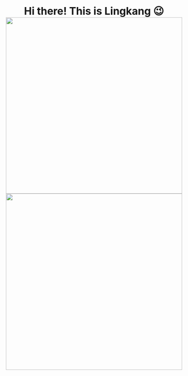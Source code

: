 <div align="center">
    <h1 style="display:inline;">Hi there! This is Lingkang 😉</h1>
</div>

<div align="center">
    <img src="https://stats.lingkang.dev/api/top-langs/?username=LingkKang&hide=scss,html,css,javascript,liquid&layout=compact&count_private=true" width=480>
</div>

<div align="center">
    <img src="https://stats.lingkang.dev/api?username=LingkKang&show_icons=true&count_private=true" width=480>
</div>

<!---
<img src="https://cdn-0.emojis.wiki/emoji-pics-lf/telegram/smiling-face-telegram.gif" width="40"/>
<img src="https://cdn-0.emojis.wiki/uploads/2020/12/Dart_WIN-1.gif-1.gif" width="70"/>
- 👋 Hi, I’m @LingkKang
- ✏ You can call me Lingkang. 
- 👀 I’m interested in 
    - Back-end Develop (Python, Java)
    - Front-end Design
    - Artificial Intelligence

- 📫 Mail me at *lingkkang@gmail.com* plz.
- 🗺 View my github pages at [lingkkang.github.io](https://lingkkang.github.io) :) 
--->

<!---

- 🌱 I’m currently learning *Dive into Deep Learning*

- 💞️ I’m looking to collaborate on 

![](https://cdn-0.emojis.wiki/emoji-pics-lf/telegram/winking-face-telegram.gif)
--->

<!---
LingkKang/LingkKang is a ✨ special ✨ repository because its `README.md` (this file) appears on your GitHub profile.
You can click the Preview link to take a look at your changes.
--->
